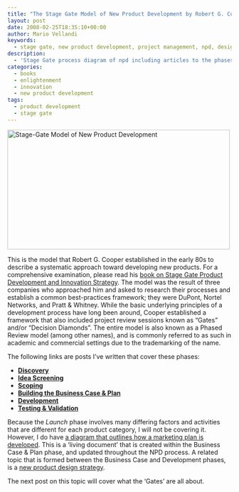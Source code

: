 ```yaml
---
title: "The Stage Gate Model of New Product Development by Robert G. Cooper"
layout: post
date: 2008-02-25T18:35:10+00:00
author: Mario Vellandi
keywords:
  - stage gate, new product development, project management, npd, design management, principles, robert cooper
description:
  - 'Stage Gate process diagram of npd including articles to the phases -- discovery, scoping, business case, development, testing, and launch.'
categories:
  - books
  - enlightenment
  - innovation
  - new product development
tags:
  - product development
  - stage gate
---
```

<img class="aligncenter" src="http://farm3.static.flickr.com/2414/2321850359_ae0ecafd67_o.jpg" alt="Stage-Gate Model of New Product Development" width="500" height="269" />

This is the model that Robert G. Cooper established in the early 80s to describe a systematic approach toward developing new products. For a comprehensive examination, please read his [book on Stage Gate Product Development and Innovation Strategy](http://www.amazon.com/gp/product/0738204633?ie=UTF8&tag=melodinmarke-20&linkCode=as2&camp=1789&creative=390957&creativeASIN=0738204633). The model was the result of three companies who approached him and asked to research their processes and establish a common best-practices framework; they were DuPont, Nortel Networks, and Pratt & Whitney. While the basic underlying principles of a development process have long been around, Cooper established a framework that also included project review sessions known as &#8220;Gates&#8221; and/or &#8220;Decision Diamonds&#8221;. The entire model is also known as a Phased Review model (among other names), and is commonly referred to as such in academic and commercial settings due to the trademarking of the name.

The following links are posts I&#8217;ve written that cover these phases:<a title="Discovery or Ideation process in new product development" href="../discovery-the-pursuit-of-breakthrough-ideas/"></a>

  * **[Discovery](../discovery-the-pursuit-of-breakthrough-ideas/ "Discovery or Ideation process in new product development")**
  * **[Idea Screening](../idea-screening/ "Idea screening in new product development")**
  * **[Scoping](../scoping/ "scoping or concept analysis in new product development")**
  * **[Building the Business Case & Plan](../building-the-business-case-plan/ "the business case and plan phase in new product development")**
  * **[Development](../a-brief-note-on-development/ "the development phase in new product development")**
  * **[Testing & Validation](../testing-validation/ "testing and validation in new product development")**

Because the _Launch_ phase involves many differing factors and activities that are different for each product category, I will not be covering it. However, I do have [a diagram that outlines how a marketing plan is developed](http://www.flickr.com/photos/mvellandi/2326472490/ "Marketing Plan diagram on Flickr"). This is a &#8216;living document&#8217; that is created within the Business Case & Plan phase, and updated throughout the NPD process. A related topic that is formed between the Business Case and Development phases, is a [new product design strategy](../new-product-design-strategy/ "what a new product design strategy might entail").

The next post on this topic will cover what the &#8216;Gates&#8217; are all about.

